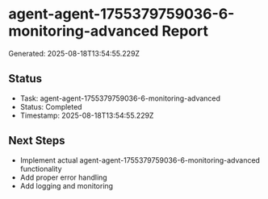 # agent-agent-1755379759036-6-monitoring-advanced Report

Generated: 2025-08-18T13:54:55.229Z

## Status
- Task: agent-agent-1755379759036-6-monitoring-advanced
- Status: Completed
- Timestamp: 2025-08-18T13:54:55.229Z

## Next Steps
- Implement actual agent-agent-1755379759036-6-monitoring-advanced functionality
- Add proper error handling
- Add logging and monitoring
